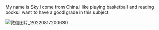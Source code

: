 <!DOCTYPE html>
<html>
<body>

<p>My name is Sky.I come from China.I like playing basketball and reading books.I want to have a good grade in this subject.</p >

</body>
</html>

![微信图片_20220817200630](https://user-images.githubusercontent.com/127078599/223122915-ff33cbfe-1b24-472b-a8ba-70d1c2685a16.jpg)
